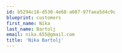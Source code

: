 ```yaml
---
id: b5294c18-d530-4e68-a087-97faea5d4c9c
blueprint: customers
first_name: Nika
last_name: Bartolj
email: nika.655@gmail.com
title: 'Nika Bartolj'
---
```

